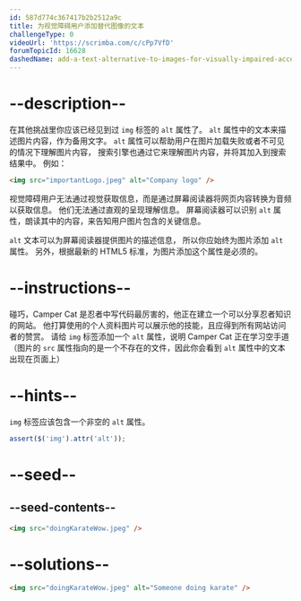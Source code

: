 ```yaml
---
id: 587d774c367417b2b2512a9c
title: 为视觉障碍用户添加替代图像的文本
challengeType: 0
videoUrl: 'https://scrimba.com/c/cPp7VfD'
forumTopicId: 16628
dashedName: add-a-text-alternative-to-images-for-visually-impaired-accessibility
---
```


# --description--

在其他挑战里你应该已经见到过 `img` 标签的 `alt` 属性了。 `alt` 属性中的文本来描述图片内容，作为备用文字。 `alt` 属性可以帮助用户在图片加载失败或者不可见的情况下理解图片内容， 搜索引擎也通过它来理解图片内容，并将其加入到搜索结果中。 例如：

```html
<img src="importantLogo.jpeg" alt="Company logo" />
```

视觉障碍用户无法通过视觉获取信息，而是通过屏幕阅读器将网页内容转换为音频以获取信息。 他们无法通过直观的呈现理解信息。 屏幕阅读器可以识别 `alt` 属性，朗读其中的内容，来告知用户图片包含的关键信息。

`alt` 文本可以为屏幕阅读器提供图片的描述信息， 所以你应始终为图片添加 `alt` 属性。 另外，根据最新的 HTML5 标准，为图片添加这个属性是必须的。

# --instructions--

碰巧，Camper Cat 是忍者中写代码最厉害的，他正在建立一个可以分享忍者知识的网站。 他打算使用的个人资料图片可以展示他的技能，且应得到所有网站访问者的赞赏。 请给 `img` 标签添加一个 `alt` 属性，说明 Camper Cat 正在学习空手道 （图片的 `src` 属性指向的是一个不存在的文件，因此你会看到 `alt` 属性中的文本出现在页面上）

# --hints--

`img` 标签应该包含一个非空的 `alt` 属性。

```js
assert($('img').attr('alt'));
```

# --seed--

## --seed-contents--

```html
<img src="doingKarateWow.jpeg" />
```

# --solutions--

```html
<img src="doingKarateWow.jpeg" alt="Someone doing karate" />
```
